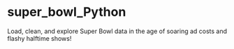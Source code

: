 # super_bowl_Python
Load, clean, and explore Super Bowl data in the age of soaring ad costs and flashy halftime shows!
